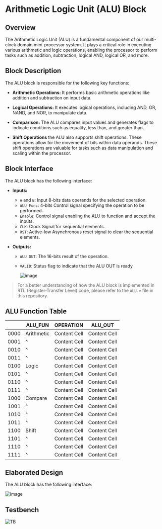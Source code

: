 # Arithmetic Logic Unit (ALU) Block

## Overview
The Arithmetic Logic Unit (ALU) is a fundamental component of our multi-clock domain mini-processor system. It plays a critical role in executing various arithmetic and logic operations, enabling the processor to perform tasks such as addition, subtraction, logical AND, logical OR, and more.

## Block Description
The ALU block is responsible for the following key functions:

- **Arithmetic Operations:** It performs basic arithmetic operations like addition and subtraction on input data.

- **Logical Operations:** It executes logical operations, including AND, OR, NAND, and NOR, to manipulate data.

- **Comparison:** The ALU compares input values and generates flags to indicate conditions such as equality, less than, and greater than.

- **Shift Operations** the ALU also supports shift operations. These operations allow for the movement of bits within data operands. These shift operations are valuable for tasks such as data manipulation and scaling within the processor.

## Block Interface
The ALU block has the following interface:

- **Inputs:**
  - `A` and `B`: Input 8-bits data operands for the selected operation.
  - `ALU Func`: 4-bits Control signal specifying the operation to be performed.
  - `Enable`: Control signal enabling the ALU to function and accept the inputs.
  - `CLK`: Clock Signal for sequential elements.
  - `RST`: Active-low Asynchronous reset signal to clear the sequential elements.

- **Outputs:**
  - `ALU OUT`: The 16-bits result of the operation.
  - `VALID`: Status flag to indicate that the ALU OUT is ready
 
    ![image](https://github.com/AhmedAmrAbdellatif1/Multi-Clock-Domain-System/assets/140100601/a6ffe5d3-5075-43a7-8131-ca9e2a48fc57)

> For a better understanding of how the ALU block is implemented in RTL (Register-Transfer Level) code, please refer to the `ALU.v` file in this repository.

## ALU Function Table
|  | ALU_FUN  | OPERATION | ALU_OUT |
| ------------- | ------------- | ------------- | ------------- |
| 0000 | Arithmetic | Content Cell  | Content Cell  |
| 0001 | ^           | Content Cell  | Content Cell  |
| 0010 | ^           | Content Cell  | Content Cell  |
| 0011 | ^           | Content Cell  | Content Cell  |
| 0100 | Logic  | Content Cell  | Content Cell  |
| 0101 |^           | Content Cell  | Content Cell  |
| 0110 |^           | Content Cell  | Content Cell  |
| 0111 |^           | Content Cell  | Content Cell  |
| 1000 | Compare | Content Cell  | Content Cell  |
| 1001 |^           | Content Cell  | Content Cell  |
| 1010 |^           | Content Cell  | Content Cell  |
| 1011 |^           | Content Cell  | Content Cell  |
| 1100 | Shift | Content Cell  | Content Cell  |
| 1101 |^           | Content Cell  | Content Cell  |
| 1110 |^           | Content Cell  | Content Cell  |
| 1111 |^           | Content Cell  | Content Cell  |

## Elaborated Design
The ALU block has the following interface:

![image](https://github.com/AhmedAmrAbdellatif1/Multi-Clock-Domain-System/assets/140100601/d219f61f-0da8-4ba6-9685-c7f2138eacec)

## Testbench
![TB](https://github.com/AhmedAmrAbdellatif1/Multi-Clock-Domain-System/assets/140100601/63fb826a-7104-49c0-b27f-9dce27a377f7)
